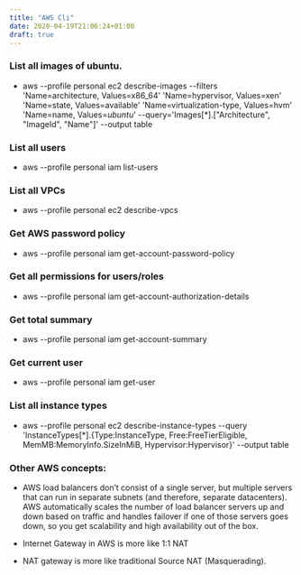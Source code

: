 ```yaml
---
title: "AWS Cli"
date: 2020-04-19T21:06:24+01:00
draft: true
---
```


<!--- Below style are also defined in static/css/my.css file.
They are repeatedly defined here so that pandoc can generate
the final HTML with all necessary css styles.
Note: draft: true above. This prevents publishing it to GitHUB.
--->
<style>
/* To highlight text in Green in pre tag */
.hl {color: #008A00;}
/* To highlight text in Bold Green in pre tag */
.hlb {color: #008A00; font-weight: bold;}
/* To highlight text in Bold Red in pre tag */
.hlbr {color:#e90001; font-weight: bold;}
/* <code> tag does not work in blogger. Use following class with span tag */
.code {
    color:#7e168d; 
    background: #f0f0f0; 
    padding: 0.1em 0.4em;
    font-family: SFMono-Regular, Consolas, "Liberation Mono", Menlo, Courier, monospace;
}
</style>


### List all images of ubuntu.
* aws --profile personal ec2 describe-images --filters 'Name=architecture, Values=x86_64' 'Name=hypervisor, Values=xen' 'Name=state, Values=available' 'Name=virtualization-type, Values=hvm' 'Name=name, Values=*ubuntu*' --query='Images[*].["Architecture", "ImageId", "Name"]' --output table

### List all users
* aws --profile personal iam list-users

### List all VPCs
* aws --profile personal ec2 describe-vpcs

### Get AWS password policy
* aws --profile personal iam get-account-password-policy

### Get all permissions for users/roles
* aws --profile personal iam get-account-authorization-details

### Get total summary 
*  aws --profile personal iam get-account-summary

### Get current user
* aws --profile personal iam get-user 

### List all instance types
* aws --profile personal ec2 describe-instance-types --query 'InstanceTypes[*].{Type:InstanceType, Free:FreeTierEligible, MemMB:MemoryInfo.SizeInMiB, Hypervisor:Hypervisor}' --output table



### Other AWS concepts:

* AWS load balancers don’t consist of a single server, but multiple servers that can run in separate subnets (and therefore, separate datacenters). AWS automatically scales the number of load balancer servers up and down based on traffic and handles failover if one of those servers goes down, so you get scalability and high availability out of the box.

* Internet Gateway in AWS is more like 1:1 NAT
* NAT gateway is more like traditional Source NAT (Masquerading).


